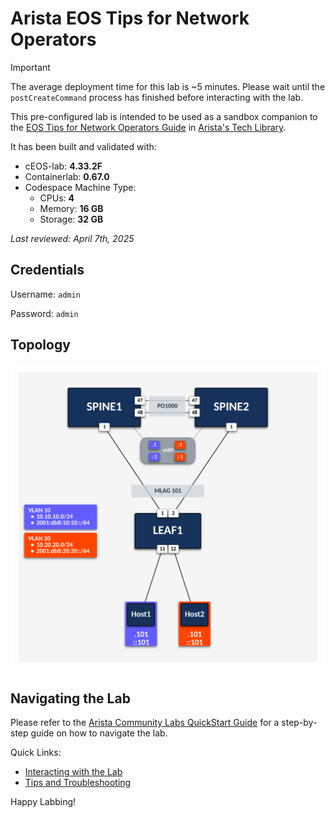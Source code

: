 # Arista EOS Tips for Network Operators

> [!IMPORTANT]
> The average deployment time for this lab is ~5 minutes. Please wait until the `postCreateCommand` process has finished before interacting with the lab.

This pre-configured lab is intended to be used as a sandbox companion to the [EOS Tips for Network Operators Guide](https://tech-library.arista.com/eos/eos_ops/) in [Arista's Tech Library](https://tech-library.arista.com/).

It has been built and validated with:

- cEOS-lab: **4.33.2F**
- Containerlab: **0.67.0**
- Codespace Machine Type:
  - CPUs: **4**
  - Memory: **16 GB**
  - Storage: **32 GB**

*Last reviewed: April 7th, 2025*

## Credentials

Username: `admin`

Password: `admin`

## Topology

<img src="images/eos-tips-topo.png" width="1080"/>

## Navigating the Lab

Please refer to the [Arista Community Labs QuickStart Guide](https://aclabs.arista.com/quickstart/) for a step-by-step guide on how to navigate the lab.

Quick Links:

- [Interacting with the Lab](https://aclabs.arista.com/quickstart/#interacting-with-the-lab)
- [Tips and Troubleshooting](https://aclabs.arista.com/quickstart/#tips-and-troubleshooting)

Happy Labbing!
